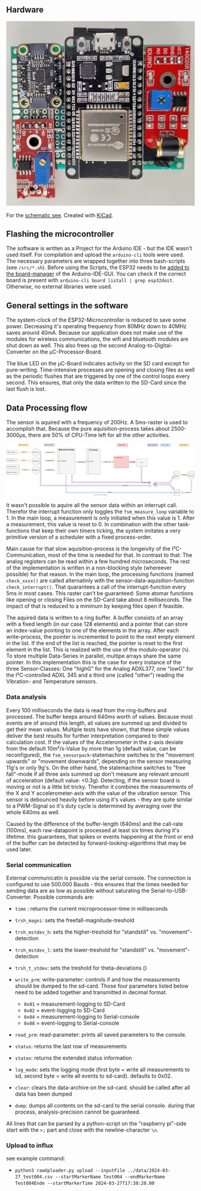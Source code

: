 ## Hardware

![top view](_hardware/pcb/top_view.jpg)

For the [schematic see](schematic/schematic.pdf). Created with [KiCad](https://www.kicad.org/).

## Flashing the microcontroller

The software is written as a Project for the Arduino IDE - but the IDE wasn't used itself. For compilation and upload the `arduino-cli` tools were used. The necessary parameters are wrapped together into three bash-scripts (see `/src/*.sh`). Before using the Scripts, the ESP32 needs to be [added to the board-manager](https://docs.espressif.com/projects/arduino-esp32/en/latest/installing.html) of the Arduino-IDE-GUI. You can check if the correct board is present with `arduino-cli board listall | grep esp32doit`. Otherwise, no external libraries were used.

## General settings in the software

The system-clock of the ESP32-Microcontroller is reduced to save some power. Decreasing it's operating frequency from 80MHz down to 40MHz saves around 40mA. Because our application does not make use of the modules for wireless communications, the wifi and bluetooth modules are shut down as well. This also frees up the second Analog-to-Digital-Converter on the µC-Processor-Board.

The blue LED on the µC-Board indicates activity on the SD card except for pure-writing. Time-intensive processes are opening and closing files as well as the periodic flushes that are triggered by one of the control loops every second. This ensures, that only the data written to the SD-Card since the last flush is lost.

## Data Processing flow
The sensor is aquired with a frequency of 200Hz. A 5ms-raster is used to accomplish that. Because the pure aquisition-process takes about 2500-3000µs, there are 50% of CPU-Time left for all the other activities.

![data-flow](docs/data-flow.svg)

It wasn't possible to aquire all the sensor data within an interrupt call. Therefor the interrupt function only toggles the `fsm_measure_loop` variable to 1. In the main loop, a measurement is only initiated when this value is 1. After a measurement, this value is reset to 0. In combination with the other task-functions that keep their own timers ticking, the system imitates a very primitive version of a scheduler with a fixed process-order.

Main cause for that slow aquisition-process is the longeivity of the I²C-Communication, most of the time is needed for that. In contrast to that: The analog registers can be read within a few hundred microseconds.
The rest of the implementation is written in a non-blocking style (whereever possible) for that reason.
In the main loop, the processing functions (named `check_xxxx()` are called alternatinly with the sensor-data-aquisition-function `check_interrupt()`. That quarantees a call of the interrupt-function every 5ms in most cases.
This raster can't be guaranteed: Some atomar functions like opening or closing Files on the SD-Card take about 8 milliseconds. The impact of that is reduced to a minimum by keeping files open if feasible.

The aquired data is written to a ring buffer. A buffer consists of an array with a fixed length (in our case 128 elements) and a pointer that can store an index-value pointing to one of the elements in the array. After each write-process, the pointer is incremented to point to the next empty element in the list. If the end of the list is reached, the pointer is reset to the first element in the list. This is realized with the use of the modulo-operator (`%`). To store multiple Data-Series in parallel, multipe arrays share the same pointer. In this implementation this is the case for every instance of the three Sensor-Classes: One "highG" for the Analog ADXL377, one "lowG" for the I²C-controlled ADXL 345 and a third one (called "other") reading the Vibration- and Temperature sensors.


### Data analysis
Every 100 milliseconds the data is read from the ring-buffers and processed. The buffer keeps around 640ms worth of values. Because most events are of around this length, all values are summed up and divided to get their mean values. Multiple tests have shown, that these simple values deliver the best results for further interpretation compared to their calculation cost.
If the values of the Accelerometer in the z-axis deviate from the default 10m²/s-Value by more than 1g (default value, can be reconfigured), the `fsm_sensorpack`-statemachine switches to the "movement upwards" or "movement downwards", depending on the sensor measuring 11g's or only 9g's. On the other hand, the statemachine switches to "free fall"-mode if all three axis summed up don't measure any relevant amount of acceleration (default value: <0.3g). Detecting, if the sensor board is moving or not is a little bit tricky. Therefor it combines the measurements of the X and Y accelerometer-axis with the value of the vibration sensor. This sensor is debounced heavily before using it's values - they are quite similar to a PWM-Signal so it's duty cycle is determined by averaging over the whole 640ms as well.

Caused by the difference of the buffer-length (640ms) and the call-rate (100ms), each raw-datapoint is processed at least six times during it's lifetime. this guarantees, that spikes or events happening at the front or end of the buffer can be detected by forward-looking-algorithms that may be used later.

### Serial communication
External communicatin is possible via the serial console. The connection is configured to use 500.000 Bauds - this ensures that the times needed for sending data are as low as possible without saturating the Serial-to-USB-Converter. Possible commands are:
- `time` : returns the current microprocessor-time in milliseconds
- `trsh_magni`: sets the freefall-magnitude-treshold
- `trsh_mstdev_h`: sets the higher-treshold for "standstill" vs. "movement"-detection
- `trsh_mstdev_l`: sets the lower-treshold for "standstill" vs. "movement"-detection
- `trsh_t_stdev`: sets the treshold for theta-deviations ()
- `write_prm`: write-parameter: controls if and how the measurements should be dumped to the sd-card. Those four parameters listed below need to be added together and transmitted in decimal format.
  * `0x01` = measurement-logging to SD-Card
  * `0x02` = event-logging to SD-Card
  * `0x04` = measurement-logging to Serial-console
  * `0x08` = event-logging to Serial-console
- `read_prm`: read-parameter: prints all saved parameters to the console. 
- `status`: returns the last row of measurements
- `statex`: returns the extended status information
- `log_mode`: sets the logging mode (first byte = write all measurements to sd, second byte = write all events to sd-card). defaults to 0x02.

- `clear`: clears the data-archive on the sd-card. should be called after all data has been dumped
- `dump`: dumps all contents on the sd-card to the serial console. during that process, analysis-precision cannot be guaranteed.

All lines that can be parsed by a python-script on the "raspberry pi"-side start with the `>;` part and close with the newline-character `\n`.


### Upload to influx

see example command:

- `python3 rawUploader.py upload --inputFile ../data/2024-03-27_test004.csv --startMarkerName Test004 --endMarkerName Test004Ende --startMarkerTime 2024-03-27T17:38:20.00`
